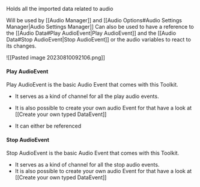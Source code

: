 Holds all the imported data related to audio

Will be used by [[Audio Manager]] and [[Audio Options#Audio Settings Manager|Audio Settings Manager]]
Can also be used to have a reference to the [[Audio Data#Play AudioEvent|Play AudioEvent]] and the [[Audio Data#Stop AudioEvent|Stop AudioEvent]] or the audio variables to react to its changes. 

![[Pasted image 20230810092106.png]]

#### Play AudioEvent

Play AudioEvent is the basic Audio Event that comes with this Toolkit.
-  It serves as a kind of channel for all the play audio events.
-  It is also possible to create your own audio Event for that have a look at [[Create your own typed DataEvent]]

- It can either be referenced 
#### Stop AudioEvent

Stop AudioEvent is the basic Audio Event that comes with this Toolkit.
-  It serves as a kind of channel for all the stop audio events.
-  It is also possible to create your own audio Event for that have a look at [[Create your own typed DataEvent]]
